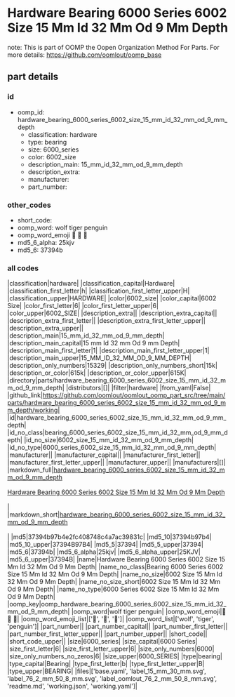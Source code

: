 # Hardware Bearing 6000 Series 6002 Size 15 Mm Id 32 Mm Od 9 Mm Depth  

note: This is part of OOMP the Oopen Organization Method For Parts. For more details: https://github.com/oomlout/oomp_base

##  part details





### id
* oomp_id: hardware_bearing_6000_series_6002_size_15_mm_id_32_mm_od_9_mm_depth
  * classification: hardware
  * type: bearing
  * size: 6000_series
  * color: 6002_size
  * description_main: 15_mm_id_32_mm_od_9_mm_depth
  * description_extra: 
  * manufacturer: 
  * part_number: 

### other_codes
* short_code: 
* oomp_word: wolf tiger penguin
* oomp_word_emoji :wolf: :tiger: :penguin:
* md5_6_alpha: 25kjv
* md5_6: 37394b

### all codes 
|classification|hardware|
|classification_capital|Hardware|
|classification_first_letter|h|
|classification_first_letter_upper|H|
|classification_upper|HARDWARE|
|color|6002_size|
|color_capital|6002 Size|
|color_first_letter|6|
|color_first_letter_upper|6|
|color_upper|6002_SIZE|
|description_extra||
|description_extra_capital||
|description_extra_first_letter||
|description_extra_first_letter_upper||
|description_extra_upper||
|description_main|15_mm_id_32_mm_od_9_mm_depth|
|description_main_capital|15 mm Id 32 mm Od 9 mm Depth|
|description_main_first_letter|1|
|description_main_first_letter_upper|1|
|description_main_upper|15_MM_ID_32_MM_OD_9_MM_DEPTH|
|description_only_numbers|15329|
|description_only_numbers_short|15k|
|description_or_color|615k|
|description_or_color_upper|615K|
|directory|parts/hardware_bearing_6000_series_6002_size_15_mm_id_32_mm_od_9_mm_depth|
|distributors|[]|
|filter|hardware|
|from_yaml|False|
|github_link|https://github.com/oomlout/oomlout_oomp_part_src/tree/main/parts/hardware_bearing_6000_series_6002_size_15_mm_id_32_mm_od_9_mm_depth/working|
|id|hardware_bearing_6000_series_6002_size_15_mm_id_32_mm_od_9_mm_depth|
|id_no_class|bearing_6000_series_6002_size_15_mm_id_32_mm_od_9_mm_depth|
|id_no_size|6002_size_15_mm_id_32_mm_od_9_mm_depth|
|id_no_type|6000_series_6002_size_15_mm_id_32_mm_od_9_mm_depth|
|manufacturer||
|manufacturer_capital||
|manufacturer_first_letter||
|manufacturer_first_letter_upper||
|manufacturer_upper||
|manufacturers|[]|
|markdown_full|[hardware_bearing_6000_series_6002_size_15_mm_id_32_mm_od_9_mm_depth](https://github.com/oomlout/oomlout_oomp_part_src/tree/main/parts/hardware_bearing_6000_series_6002_size_15_mm_id_32_mm_od_9_mm_depth/working)<br>[](https://github.com/oomlout/oomlout_oomp_part_src/tree/main/parts/hardware_bearing_6000_series_6002_size_15_mm_id_32_mm_od_9_mm_depth/working)<br>[Hardware Bearing 6000 Series 6002 Size 15 Mm Id 32 Mm Od 9 Mm Depth](https://github.com/oomlout/oomlout_oomp_part_src/tree/main/parts/hardware_bearing_6000_series_6002_size_15_mm_id_32_mm_od_9_mm_depth/working)<br><br>|
|markdown_short|[hardware_bearing_6000_series_6002_size_15_mm_id_32_mm_od_9_mm_depth](https://github.com/oomlout/oomlout_oomp_part_src/tree/main/parts/hardware_bearing_6000_series_6002_size_15_mm_id_32_mm_od_9_mm_depth/working)<br><br>|
|md5|37394b97b4e2fc408748c4a7ac39831c|
|md5_10|37394b97b4|
|md5_10_upper|37394B97B4|
|md5_5|37394|
|md5_5_upper|37394|
|md5_6|37394b|
|md5_6_alpha|25kjv|
|md5_6_alpha_upper|25KJV|
|md5_6_upper|37394B|
|name|Hardware Bearing 6000 Series 6002 Size 15 Mm Id 32 Mm Od 9 Mm Depth|
|name_no_class|Bearing 6000 Series 6002 Size 15 Mm Id 32 Mm Od 9 Mm Depth|
|name_no_size|6002 Size 15 Mm Id 32 Mm Od 9 Mm Depth|
|name_no_size_short|6002 Size 15 Mm Id 32 Mm Od 9 Mm Depth|
|name_no_type|6000 Series 6002 Size 15 Mm Id 32 Mm Od 9 Mm Depth|
|oomp_key|oomp_hardware_bearing_6000_series_6002_size_15_mm_id_32_mm_od_9_mm_depth|
|oomp_word|wolf tiger penguin|
|oomp_word_emoji|:wolf: :tiger: :penguin:|
|oomp_word_emoji_list|[':wolf:', ':tiger:', ':penguin:']|
|oomp_word_list|['wolf', 'tiger', 'penguin']|
|part_number||
|part_number_capital||
|part_number_first_letter||
|part_number_first_letter_upper||
|part_number_upper||
|short_code||
|short_code_upper||
|size|6000_series|
|size_capital|6000 Series|
|size_first_letter|6|
|size_first_letter_upper|6|
|size_only_numbers|6000|
|size_only_numbers_no_zeros|6|
|size_upper|6000_SERIES|
|type|bearing|
|type_capital|Bearing|
|type_first_letter|b|
|type_first_letter_upper|B|
|type_upper|BEARING|
|files|['base.yaml', 'label_15_mm_30_mm.svg', 'label_76_2_mm_50_8_mm.svg', 'label_oomlout_76_2_mm_50_8_mm.svg', 'readme.md', 'working.json', 'working.yaml']|
